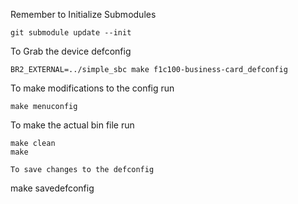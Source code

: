 Remember to Initialize Submodules
```
git submodule update --init
```

To Grab the device defconfig
```
BR2_EXTERNAL=../simple_sbc make f1c100-business-card_defconfig
```

To make modifications to the config run
```
make menuconfig
```

To make the actual bin file run
```
make clean
make
```

```
To save changes to the defconfig
```
make savedefconfig
```